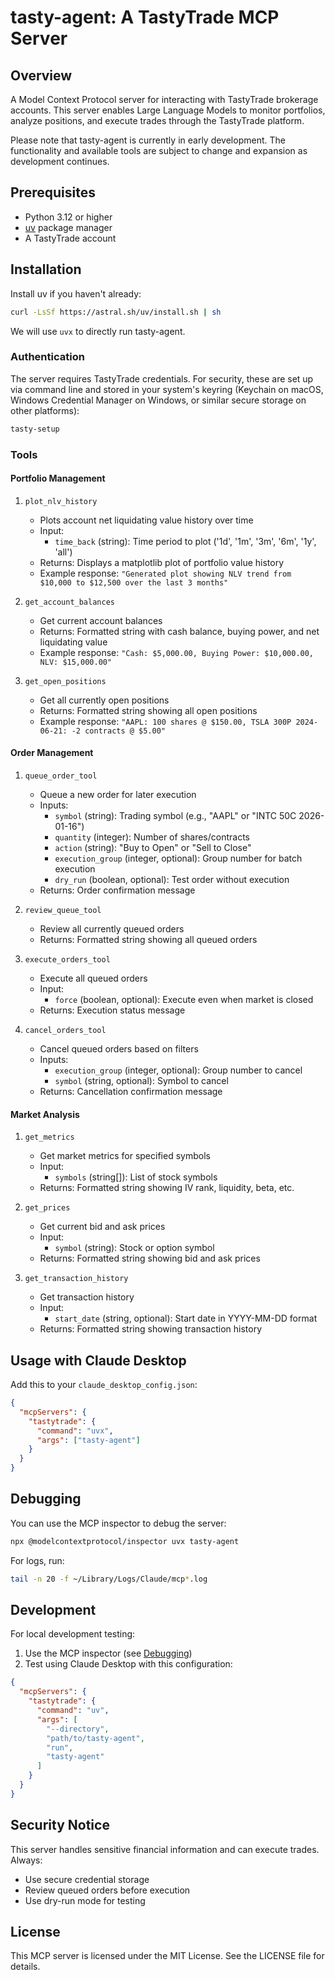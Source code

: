 # tasty-agent: A TastyTrade MCP Server

## Overview

A Model Context Protocol server for interacting with TastyTrade brokerage accounts. This server enables Large Language Models to monitor portfolios, analyze positions, and execute trades through the TastyTrade platform.

Please note that tasty-agent is currently in early development. The functionality and available tools are subject to change and expansion as development continues.

## Prerequisites

- Python 3.12 or higher
- [uv](https://docs.astral.sh/uv/) package manager
- A TastyTrade account

## Installation

Install uv if you haven't already:

```bash
curl -LsSf https://astral.sh/uv/install.sh | sh
```

We will use `uvx` to directly run tasty-agent.

### Authentication

The server requires TastyTrade credentials. For security, these are set up via command line and stored in your system's keyring (Keychain on macOS, Windows Credential Manager on Windows, or similar secure storage on other platforms):

```bash
tasty-setup
```

### Tools

#### Portfolio Management

1. `plot_nlv_history`
   - Plots account net liquidating value history over time
   - Input:
     - `time_back` (string): Time period to plot ('1d', '1m', '3m', '6m', '1y', 'all')
   - Returns: Displays a matplotlib plot of portfolio value history
   - Example response: `"Generated plot showing NLV trend from $10,000 to $12,500 over the last 3 months"`

2. `get_account_balances`
   - Get current account balances
   - Returns: Formatted string with cash balance, buying power, and net liquidating value
   - Example response: `"Cash: $5,000.00, Buying Power: $10,000.00, NLV: $15,000.00"`

3. `get_open_positions`
   - Get all currently open positions
   - Returns: Formatted string showing all open positions
   - Example response: `"AAPL: 100 shares @ $150.00, TSLA 300P 2024-06-21: -2 contracts @ $5.00"`

#### Order Management

1. `queue_order_tool`
   - Queue a new order for later execution
   - Inputs:
     - `symbol` (string): Trading symbol (e.g., "AAPL" or "INTC 50C 2026-01-16")
     - `quantity` (integer): Number of shares/contracts
     - `action` (string): "Buy to Open" or "Sell to Close"
     - `execution_group` (integer, optional): Group number for batch execution
     - `dry_run` (boolean, optional): Test order without execution
   - Returns: Order confirmation message

2. `review_queue_tool`
   - Review all currently queued orders
   - Returns: Formatted string showing all queued orders

3. `execute_orders_tool`
   - Execute all queued orders
   - Input:
     - `force` (boolean, optional): Execute even when market is closed
   - Returns: Execution status message

4. `cancel_orders_tool`
   - Cancel queued orders based on filters
   - Inputs:
     - `execution_group` (integer, optional): Group number to cancel
     - `symbol` (string, optional): Symbol to cancel
   - Returns: Cancellation confirmation message

#### Market Analysis

1. `get_metrics`
   - Get market metrics for specified symbols
   - Input:
     - `symbols` (string[]): List of stock symbols
   - Returns: Formatted string showing IV rank, liquidity, beta, etc.

2. `get_prices`
   - Get current bid and ask prices
   - Input:
     - `symbol` (string): Stock or option symbol
   - Returns: Formatted string showing bid and ask prices

3. `get_transaction_history`
   - Get transaction history
   - Input:
     - `start_date` (string, optional): Start date in YYYY-MM-DD format
   - Returns: Formatted string showing transaction history

## Usage with Claude Desktop

Add this to your `claude_desktop_config.json`:

```json
{
  "mcpServers": {
    "tastytrade": {
      "command": "uvx",
      "args": ["tasty-agent"]
    }
  }
}
```

## Debugging

You can use the MCP inspector to debug the server:

```bash
npx @modelcontextprotocol/inspector uvx tasty-agent
```

For logs, run:

```bash
tail -n 20 -f ~/Library/Logs/Claude/mcp*.log
```

## Development

For local development testing:

1. Use the MCP inspector (see [Debugging](#debugging))
2. Test using Claude Desktop with this configuration:

```json
{
  "mcpServers": {
    "tastytrade": {
      "command": "uv",
      "args": [
        "--directory",
        "path/to/tasty-agent",
        "run",
        "tasty-agent"
      ]
    }
  }
}
```

## Security Notice

This server handles sensitive financial information and can execute trades. Always:

- Use secure credential storage
- Review queued orders before execution
- Use dry-run mode for testing

## License

This MCP server is licensed under the MIT License. See the LICENSE file for details.

